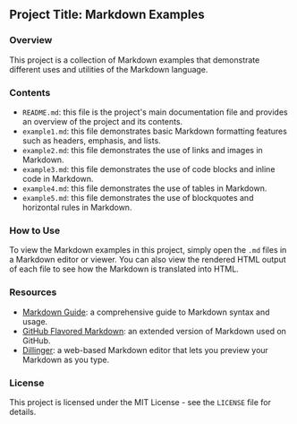 ## Project Title: Markdown Examples

### Overview

This project is a collection of Markdown examples that demonstrate different uses and utilities of the Markdown language.

### Contents

- `README.md`: this file is the project's main documentation file and provides an overview of the project and its contents.
- `example1.md`: this file demonstrates basic Markdown formatting features such as headers, emphasis, and lists.
- `example2.md`: this file demonstrates the use of links and images in Markdown.
- `example3.md`: this file demonstrates the use of code blocks and inline code in Markdown.
- `example4.md`: this file demonstrates the use of tables in Markdown.
- `example5.md`: this file demonstrates the use of blockquotes and horizontal rules in Markdown.

### How to Use

To view the Markdown examples in this project, simply open the `.md` files in a Markdown editor or viewer. You can also view the rendered HTML output of each file to see how the Markdown is translated into HTML.

### Resources

- [Markdown Guide](https://www.markdownguide.org/): a comprehensive guide to Markdown syntax and usage.
- [GitHub Flavored Markdown](https://github.github.com/gfm/): an extended version of Markdown used on GitHub.
- [Dillinger](https://dillinger.io/): a web-based Markdown editor that lets you preview your Markdown as you type.

### License

This project is licensed under the MIT License - see the `LICENSE` file for details.
